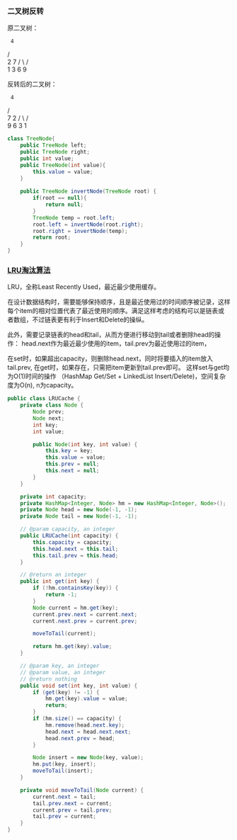 ### 二叉树反转

原二叉树：

     4
   /   \
  2     7
 / \   / \
1   3 6   9

反转后的二叉树：

     4
   /   \
  7     2
 / \   / \
9   6 3   1

```java
class TreeNode{
    public TreeNode left;
    public TreeNode right;
    public int value;
    public TreeNode(int value){
        this.value = value;
    }
    
    public TreeNode invertNode(TreeNode root) {
        if(root == null){
            return null;
        }
        TreeNode temp = root.left;  
        root.left = invertNode(root.right);  
        root.right = invertNode(temp);  
        return root;  
    }
}
```
### [LRU淘汰算法](https://www.jianshu.com/p/62e829c37adf)

LRU，全称Least Recently Used，最近最少使用缓存。

在设计数据结构时，需要能够保持顺序，且是最近使用过的时间顺序被记录，这样每个item的相对位置代表了最近使用的顺序。满足这样考虑的结构可以是链表或者数组，不过链表更有利于Insert和Delete的操纵。

此外，需要记录链表的head和tail，从而方便进行移动到tail或者删除head的操作：
head.next作为最近最少使用的item，tail.prev为最近使用过的item，

在set时，如果超出capacity，则删除head.next，同时将要插入的item放入tail.prev,
在get时，如果存在，只需把item更新到tail.prev即可。
这样set与get均为O(1)时间的操作 （HashMap Get/Set + LinkedList Insert/Delete)，空间复杂度为O(n), n为capacity。

```java
public class LRUCache {
    private class Node {
        Node prev;
        Node next;
        int key;
        int value;

        public Node(int key, int value) {
            this.key = key;
            this.value = value;
            this.prev = null;
            this.next = null;
        }
    }

    private int capacity;
    private HashMap<Integer, Node> hm = new HashMap<Integer, Node>();
    private Node head = new Node(-1, -1);
    private Node tail = new Node(-1, -1);

    // @param capacity, an integer
    public LRUCache(int capacity) {
        this.capacity = capacity;
        this.head.next = this.tail;
        this.tail.prev = this.head;
    }

    // @return an integer
    public int get(int key) {
        if (!hm.containsKey(key)) {
            return -1;
        }
        Node current = hm.get(key);
        current.prev.next = current.next;
        current.next.prev = current.prev;

        moveToTail(current);

        return hm.get(key).value;
    }

    // @param key, an integer
    // @param value, an integer
    // @return nothing
    public void set(int key, int value) {
        if (get(key) != -1) {
            hm.get(key).value = value;
            return;
        }
        if (hm.size() == capacity) {
            hm.remove(head.next.key);
            head.next = head.next.next;
            head.next.prev = head;
        }

        Node insert = new Node(key, value);
        hm.put(key, insert);
        moveToTail(insert);
    }

    private void moveToTail(Node current) {
        current.next = tail;
        tail.prev.next = current;
        current.prev = tail.prev;
        tail.prev = current;
    }
}
```